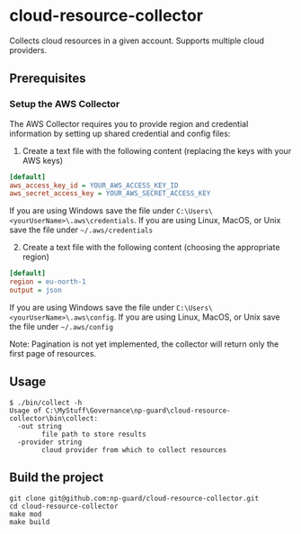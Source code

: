 # cloud-resource-collector
Collects cloud resources in a given account. Supports multiple cloud providers.

## Prerequisites

### Setup the AWS Collector

The AWS Collector requires you to provide region and credential information by setting up shared credential and config files:

1. Create a text file with the following content (replacing the keys with your AWS keys)
```ini
[default]
aws_access_key_id = YOUR_AWS_ACCESS_KEY_ID
aws_secret_access_key = YOUR_AWS_SECRET_ACCESS_KEY
```
If you are using Windows save the file under `C:\Users\<yourUserName>\.aws\credentials`.
If you are using Linux, MacOS, or Unix save the file under `~/.aws/credentials`

2. Create a text file with the following content (choosing the appropriate region)
```ini
[default]
region = eu-north-1
output = json
```
If you are using Windows save the file under `C:\Users\<yourUserName>\.aws\config`.
If you are using Linux, MacOS, or Unix save the file under `~/.aws/config`

Note: Pagination is not yet implemented, the collector will return only the first page of resources.


## Usage

```shell
$ ./bin/collect -h
Usage of C:\MyStuff\Governance\np-guard\cloud-resource-collector\bin\collect:
  -out string
        file path to store results
  -provider string
        cloud provider from which to collect resources
```

## Build the project

```shell
git clone git@github.com:np-guard/cloud-resource-collector.git
cd cloud-resource-collector
make mod
make build
```

